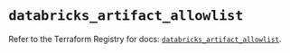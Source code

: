 # `databricks_artifact_allowlist`

Refer to the Terraform Registry for docs: [`databricks_artifact_allowlist`](https://registry.terraform.io/providers/databricks/databricks/1.72.0/docs/resources/artifact_allowlist).
